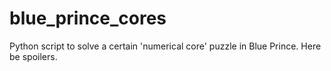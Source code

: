 # blue_prince_cores
Python script to solve a certain 'numerical core' puzzle in Blue Prince. Here be spoilers.
